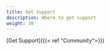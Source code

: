 ```yaml
---
title: Get Support
description: Where to get support
weight: 30
---
```


[Get Support]({{< ref "Community">}})
